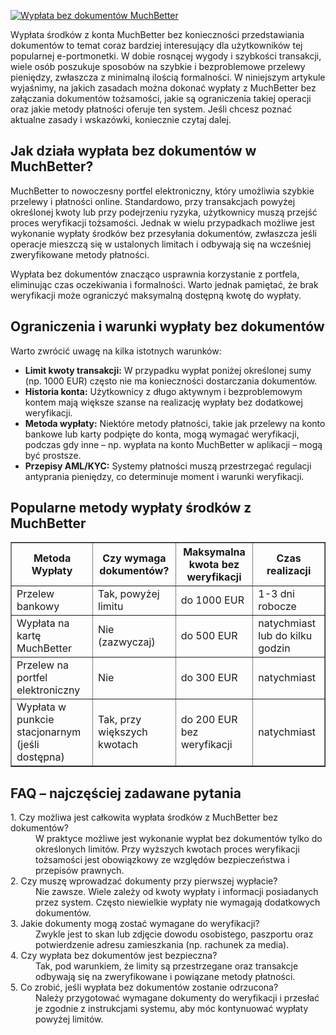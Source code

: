 [![Wypłata bez dokumentów MuchBetter](https://123-caf.pages.dev/gitsignup.png)](https://vrmoo.ru/Bt82HjjY)

<p>Wypłata środków z konta MuchBetter bez konieczności przedstawiania dokumentów to temat coraz bardziej interesujący dla użytkowników tej popularnej e-portmonetki. W dobie rosnącej wygody i szybkości transakcji, wiele osób poszukuje sposobów na szybkie i bezproblemowe przelewy pieniędzy, zwłaszcza z minimalną ilością formalności. W niniejszym artykule wyjaśnimy, na jakich zasadach można dokonać wypłaty z MuchBetter bez załączania dokumentów tożsamości, jakie są ograniczenia takiej operacji oraz jakie metody płatności oferuje ten system. Jeśli chcesz poznać aktualne zasady i wskazówki, koniecznie czytaj dalej.</p>  <h2>Jak działa wypłata bez dokumentów w MuchBetter?</h2> <p>MuchBetter to nowoczesny portfel elektroniczny, który umożliwia szybkie przelewy i płatności online. Standardowo, przy transakcjach powyżej określonej kwoty lub przy podejrzeniu ryzyka, użytkownicy muszą przejść proces weryfikacji tożsamości. Jednak w wielu przypadkach możliwe jest wykonanie wypłaty środków bez przesyłania dokumentów, zwłaszcza jeśli operacje mieszczą się w ustalonych limitach i odbywają się na wcześniej zweryfikowane metody płatności.</p> <p>Wypłata bez dokumentów znacząco usprawnia korzystanie z portfela, eliminując czas oczekiwania i formalności. Warto jednak pamiętać, że brak weryfikacji może ograniczyć maksymalną dostępną kwotę do wypłaty.</p>  <h2>Ograniczenia i warunki wypłaty bez dokumentów</h2> <p>Warto zwrócić uwagę na kilka istotnych warunków:</p> <ul> <li><strong>Limit kwoty transakcji:</strong> W przypadku wypłat poniżej określonej sumy (np. 1000 EUR) często nie ma konieczności dostarczania dokumentów.</li> <li><strong>Historia konta:</strong> Użytkownicy z długo aktywnym i bezproblemowym kontem mają większe szanse na realizację wypłaty bez dodatkowej weryfikacji.</li> <li><strong>Metoda wypłaty:</strong> Niektóre metody płatności, takie jak przelewy na konto bankowe lub karty podpięte do konta, mogą wymagać weryfikacji, podczas gdy inne – np. wypłata na konto MuchBetter w aplikacji – mogą być prostsze.</li> <li><strong>Przepisy AML/KYC:</strong> Systemy płatności muszą przestrzegać regulacji antyprania pieniędzy, co determinuje moment i warunki weryfikacji.</li> </ul>  <h2>Popularne metody wypłaty środków z MuchBetter</h2> <table border="1" cellspacing="0" cellpadding="5"> <thead> <tr> <th>Metoda Wypłaty</th> <th>Czy wymaga dokumentów?</th> <th>Maksymalna kwota bez weryfikacji</th> <th>Czas realizacji</th> </tr> </thead> <tbody> <tr> <td>Przelew bankowy</td> <td>Tak, powyżej limitu</td> <td>do 1000 EUR</td> <td>1-3 dni robocze</td> </tr> <tr> <td>Wypłata na kartę MuchBetter</td> <td>Nie (zazwyczaj)</td> <td>do 500 EUR</td> <td>natychmiast lub do kilku godzin</td> </tr> <tr> <td>Przelew na portfel elektroniczny</td> <td>Nie</td> <td>do 300 EUR</td> <td>natychmiast</td> </tr> <tr> <td>Wypłata w punkcie stacjonarnym (jeśli dostępna)</td> <td>Tak, przy większych kwotach</td> <td>do 200 EUR bez weryfikacji</td> <td>natychmiast</td> </tr> </tbody> </table>  <h2>FAQ – najczęściej zadawane pytania</h2> <dl> <dt>1. Czy możliwa jest całkowita wypłata środków z MuchBetter bez dokumentów?</dt> <dd>W praktyce możliwe jest wykonanie wypłat bez dokumentów tylko do określonych limitów. Przy wyższych kwotach proces weryfikacji tożsamości jest obowiązkowy ze względów bezpieczeństwa i przepisów prawnych.</dd>  <dt>2. Czy muszę wprowadzać dokumenty przy pierwszej wypłacie?</dt> <dd>Nie zawsze. Wiele zależy od kwoty wypłaty i informacji posiadanych przez system. Często niewielkie wypłaty nie wymagają dodatkowych dokumentów.</dd>  <dt>3. Jakie dokumenty mogą zostać wymagane do weryfikacji?</dt> <dd>Zwykle jest to skan lub zdjęcie dowodu osobistego, paszportu oraz potwierdzenie adresu zamieszkania (np. rachunek za media).</dd>  <dt>4. Czy wypłata bez dokumentów jest bezpieczna?</dt> <dd>Tak, pod warunkiem, że limity są przestrzegane oraz transakcje odbywają się na zweryfikowane i powiązane metody płatności.</dd>  <dt>5. Co zrobić, jeśli wypłata bez dokumentów zostanie odrzucona?</dt> <dd>Należy przygotować wymagane dokumenty do weryfikacji i przesłać je zgodnie z instrukcjami systemu, aby móc kontynuować wypłaty powyżej limitów.</dd> </dl>